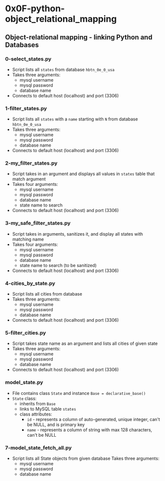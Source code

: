 # 0x0F-python-object_relational_mapping

## Object-relational mapping - linking Python and Databases
### 0-select_states.py
* Script lists all `states` from database `hbtn_0e_0_usa`
* Takes three arguments:
  * mysql username
  * mysql password
  * database name
* Connects to default host (localhost) and port (3306)

### 1-filter_states.py
* Script lists all `states` with a `name` starting with `N` from database `hbtn_0e_0_usa`
* Takes three arguments:
  * mysql username
  * mysql password
  * database name
* Connects to default host (localhost) and port (3306)

### 2-my_filter_states.py
* Script takes in an argument and displays all values in `states` table that match argument
* Takes four arguments:
  * mysql username
  * mysql password
  * database name
  * state name to search
* Connects to default host (localhost) and port (3306)

### 3-my_safe_filter_states.py
* Script takes in arguments, sanitizes it, and display all states with matching name
* Takes four arguments:
  * mysql username
  * mysql password
  * database name
  * state name to search (to be sanitized) 
* Connects to default host (localhost) and port (3306)

### 4-cities_by_state.py
* Script lists all cities from database
* Takes three arguments:
  * mysql username
  * mysql password
  * database name
* Connects to default host (localhost) and port (3306)

### 5-filter_cities.py
* Script takes state name as an argument and lists all cities of given state
* Takes three arguments:
  * mysql username
  * mysql password
  * database name
* Connects to default host (localhost) and port (3306)

### model_state.py
* File contains class `State` and instance `Base = declarative_base()`
* `State` class:
  * inherits from `Base`
  * links to MySQL table `states`
  * class attributes:
    * `id` - represents a column of auto-generated, unique integer, can't be NULL, and is primary key
    * `name` - represents a column of string with max 128 characters, can't be NULL

### 7-model_state_fetch_all.py
* Script lists all State objects from given database
Takes three arguments:
  * mysql username
  * mysql password
  * database name

